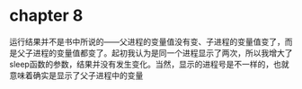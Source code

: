 # chapter 8
运行结果并不是书中所说的——父进程的变量值没有变、子进程的变量值变了，而是父子进程的变量值都变了。起初我认为是同一个进程显示了两次，所以我增大了sleep函数的参数，结果并没有发生变化。当然，显示的进程号是不一样的，也就意味着确实是显示了父子进程中的变量
